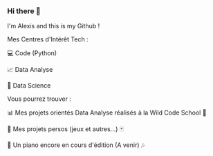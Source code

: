 ### Hi there 👋

I'm Alexis and this is my Github !

Mes Centres d'Intérêt Tech :

:computer: Code (Python)

:chart_with_upwards_trend: Data Analyse

:1234: Data Science


Vous pourrez trouver :

:bar_chart: Mes projets orientés Data Analyse réalisés à la Wild Code School :school:

:game_die: Mes projets persos (jeux et autres...) :black_joker:

:musical_keyboard: Un piano encore en cours d'édition (A venir) :notes:
<!--
**Datalex0/Datalex0** is a ✨ _special_ ✨ repository because its `README.md` (this file) appears on your GitHub profile.

Here are some ideas to get you started:

- 🔭 I’m currently working on ...
- 🌱 I’m currently learning ...
- 👯 I’m looking to collaborate on ...
- 🤔 I’m looking for help with ...
- 💬 Ask me about ...
- 📫 How to reach me: ...
- 😄 Pronouns: ...
- ⚡ Fun fact: ...
-->


